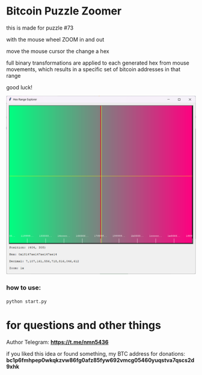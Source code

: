 # Bitcoin Puzzle Zoomer

this is made for puzzle #73 

with the mouse wheel ZOOM in and out

move the mouse cursor the change a hex

full binary transformations are applied to each generated hex from mouse movements, which results in a specific set of bitcoin addresses in that range

good luck!

<img src="https://raw.githubusercontent.com/puzzleman22/Bitcoin-Puzzle-Zoomer/refs/heads/main/BPZ.png" />

### how to use:

`python start.py`

# for questions and other things
Author Telegram: **https://t.me/nmn5436**

if you liked this idea or found something, my BTC address for donations:
**bc1p6fmhpep0wkqkzvw86fg0afz85fyw692vmcg05460yuqstva7qscs2d9xhk**
